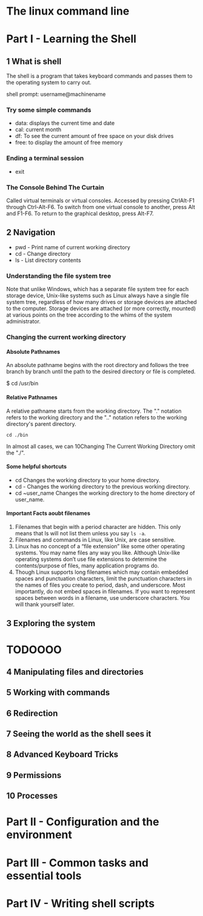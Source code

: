 # The linux command line
# Part I - Learning the Shell
## 1 What is shell
The shell is a program that takes keyboard commands and passes them to the operating system to carry out.  

shell prompt: username@machinename  
### Try some simple commands
- data: displays the current time and date
- cal: current month
- df: To see the current amount of free space on your disk drives
- free: to display the amount of free memory
### Ending a terminal session
- exit
### The Console Behind The Curtain
Called virtual terminals or virtual consoles. Accessed by pressing CtrlAlt-F1 through Ctrl-Alt-F6.
To switch from one virtual console to another, press Alt and F1-F6.
To return to the graphical desktop, press Alt-F7.  
## 2 Navigation
- pwd - Print name of current working directory
- cd - Change directory
- ls - List directory contents
### Understanding the file system tree
Note that unlike Windows, which has a separate file system tree for each storage device,
Unix-like systems such as Linux always have a single file system tree, regardless of how
many drives or storage devices are attached to the computer. Storage devices are attached
(or more correctly, mounted) at various points on the tree according to the whims of the
system administrator.  

### Changing the current working directory
#### Absolute Pathnames
An absolute pathname begins with the root directory and follows the tree branch by
branch until the path to the desired directory or file is completed. 

  $ cd /usr/bin
#### Relative Pathnames
A relative pathname starts from the working directory. The "." notation refers to the working directory and the ".." notation refers to the working directory's parent directory.  

    cd ./bin
In almost all cases, we can 10Changing The Current Working Directory omit the "./".
#### Some helpful shortcuts
- cd    Changes the working directory to your home directory.
- cd -  Changes the working directory to the previous working directory.
- cd ~user_name Changes the working directory to the home directory of user\_name.
#### Important Facts aoubt filenames
1. Filenames that begin with a period character are hidden. This only means that
ls will not list them unless you say `ls -a`. 
2. Filenames and commands in Linux, like Unix, are case sensitive.
3. Linux has no concept of a “file extension” like some other operating systems.
You may name files any way you like. Although Unix-like operating systems don’t use
file extensions to determine the contents/purpose of files, many application
programs do.
4. Though Linux supports long filenames which may contain embedded spaces and punctuation
characters, limit the punctuation characters in the names of files you create to period, dash,
and underscore. Most importantly, do not embed spaces in filenames. If you want to represent
spaces between words in a filename, use underscore characters. You will thank yourself later.
## 3 Exploring the system
# TODOOOO
## 4 Manipulating files and directories
## 5 Working with commands
## 6 Redirection
## 7 Seeing the world as the shell sees it
## 8 Advanced Keyboard Tricks
## 9 Permissions
## 10 Processes

# Part II - Configuration and the environment
# Part III - Common tasks and essential tools
# Part IV - Writing shell scripts
